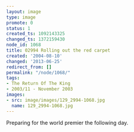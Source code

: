 ```yaml
---
layout: image
type: image
promote: 0
status: 1
created_ts: 1092143325
changed_ts: 1372159430
node_id: 1068
title: 02994 Rolling out the red carpet
created: '2004-08-10'
changed: '2013-06-25'
redirect_from: []
permalink: "/node/1068/"
tags:
- The Return Of The King
- 2003/11 - November 2003
images:
- src: image/images/129_2994-1068.jpg
  name: 129_2994-1068.jpg
---
```

Preparing for the world premier the following day.
